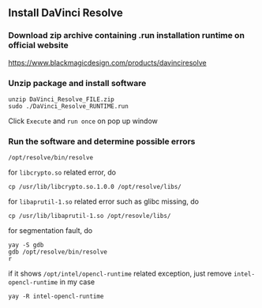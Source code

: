 ## Install DaVinci Resolve

### Download zip archive containing .run installation runtime on official website
https://www.blackmagicdesign.com/products/davinciresolve

### Unzip package and install software
```
unzip DaVinci_Resolve_FILE.zip
sudo ./DaVinci_Resolve_RUNTIME.run
```
Click `Execute` and `run once` on pop up window

### Run the software and determine possible errors
```
/opt/resolve/bin/resolve
```

for `libcrypto.so` related error, do
```
cp /usr/lib/libcrypto.so.1.0.0 /opt/resolve/libs/
```
for `libaprutil-1.so` related error such as glibc missing, do
```
cp /usr/lib/libaprutil-1.so /opt/resovle/libs/
```
for segmentation fault, do
```
yay -S gdb
gdb /opt/resolve/bin/resolve
r
```
if it shows `/opt/intel/opencl-runtime` related exception, just remove `intel-opencl-runtime` in my case
```
yay -R intel-opencl-runtime
```
